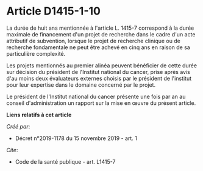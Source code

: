 # Article D1415-1-10

La durée de huit ans mentionnée à l'article L. 1415-7 correspond à la durée maximale de financement d'un projet de recherche
dans le cadre d'un acte attributif de subvention, lorsque le projet de recherche clinique ou de recherche fondamentale ne
peut être achevé en cinq ans en raison de sa particulière complexité. 

Les projets mentionnés au premier alinéa peuvent bénéficier de cette durée sur décision du président de l'Institut national
du cancer, prise après avis d'au moins deux évaluateurs externes choisis par le président de l'institut pour leur expertise
dans le domaine concerné par le projet. 

Le président de l'Institut national du cancer présente une fois par an au conseil d'administration un rapport sur la mise en
œuvre du présent article.

**Liens relatifs à cet article**

_Créé par_:

  - Décret n°2019-1178 du 15 novembre 2019 - art. 1

_Cite_:

  - Code de la santé publique - art. L1415-7
